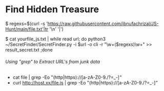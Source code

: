 # Find Hidden Treasure

$ regexs=$(curl -s 'https://raw.githubusercontent.com/ibnufachrizal/JS-Hunt/main/file.txt'|tr '\n' '|')

$ cat yourfile_js.txt | while read url; do python3 ~/SecretFinder/SecretFinder.py -i $url -o cli -r "\w+($regexs)\w+" >> result_secret.txt ;done

###### Using "grep" to Extract URL's from junk data

* cat file | grep -Eo "(http|https)://[a-zA-Z0-9./?=_-]*"*
* curl http://host.xx/file.js | grep -Eo "(http|https)://[a-zA-Z0-9./?=_-]*"*
